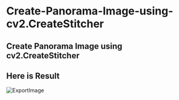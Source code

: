 # Create-Panorama-Image-using-cv2.CreateStitcher
## Create Panorama Image using cv2.CreateStitcher
## Here is Result
![ExportImage](https://github.com/Naofunyan/Create-Panorama-Image-using-cv2.CreateStitcher/assets/119468433/8054c61e-6e2a-45a2-8182-bbad9ad053dd)
